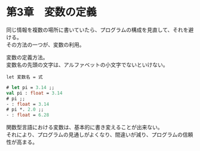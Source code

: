 # 第3章　変数の定義

同じ情報を複数の場所に書いていたら、プログラムの構成を見直して、それを避ける。  
その方法の一つが、変数の利用。

変数の定義方法。  
変数名の先頭の文字は、アルファベットの小文字でないといけない。

```
let 変数名 = 式
```

```ocaml
# let pi = 3.14 ;;
val pi : float = 3.14
# pi ;;
- : float = 3.14
# pi *. 2.0 ;;
- : float = 6.28
```

関数型言語における変数は、基本的に書き変えることが出来ない。  
それにより、プログラムの見通しがよくなり、間違いが減り、プログラムの信頼性が高まる。
